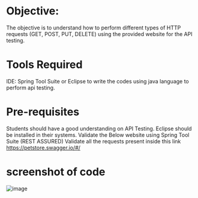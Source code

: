 # Objective:
The objective is to understand how to perform different types of HTTP requests (GET, POST, PUT, DELETE) using the provided website for the API testing.
# Tools Required
IDE: Spring Tool Suite or Eclipse to write the codes using java language to perform api testing.

# Pre-requisites
Students should have a good understanding on API Testing.
Eclipse should be installed in their systems.
Validate the Below website using  Spring Tool Suite (REST ASSURED) 
Validate all the requests present inside this link   
https://petstore.swagger.io/#/

# screenshot of code
![image](https://github.com/user-attachments/assets/0403a7a9-e922-4e5d-b86b-4ed806094c5b)
